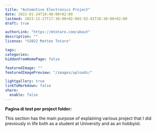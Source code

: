 ```yaml
---
title: "Automotive Electronics Project"
date: 2022-01-24T18:40:00+02:00
lastmod: 2023-12-27T17:30:00+02:002-02-01T10:30:00+02:00
draft: true

authorLink: "https://mtotaro.com/about"
description: ""
license: "©2022 Matteo Totaro"

tags:
categories:
hiddenFromHomePage: false

featuredImage: ""
featuredImagePreview: "/images/uploads/"

lightgallery: true
linkToMarkdown: false
share:
  enable: false
---
```


<strong>Pagina di test per project folder:</strong>
<p>This section has the main purpose of explaining various project that I did previously in life both as a student at University and as an hobbyist.
</p>